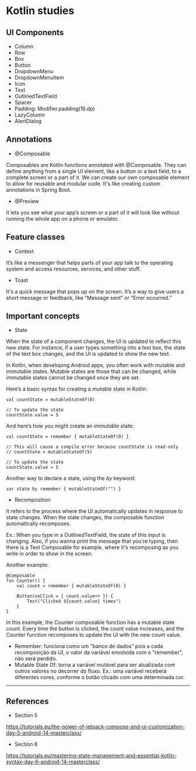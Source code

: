 # Kotlin studies

## UI Components

- Column
- Row
- Box
- Button
- DropdownMenu
- DropdownMenuItem
- Icon
- Text
- OutlinedTextField
- Spacer
- Padding: Modifier.padding(16.dp)
- LazyColumn
- AlertDialog

## Annotations

- @Composable

Composables are Kotlin functions annotated with @Composable. They can define anything from a single UI element, like a button or a text field, to a complete screen or a part of it.
We can create our own composable element to allow for reusable and modular code. It's like creating custom annotations in Spring Boot.

- @Preview

It lets you see what your app’s screen or a part of it will look like without running the whole app on a phone or emulator.

## Feature classes

- Context

It’s like a messenger that helps parts of your app talk to the operating system and access resources, services, and other stuff.

- Toast

It's a quick message that pops up on the screen. It’s a way to give users a short message or feedback, like “Message sent” or “Error occurred.”

## Important concepts

- State

When the state of a component changes, the UI is updated to reflect this new state.
For instance, if a user types something into a text box, the state of the text box changes, and the UI is updated to show the new text.

In Kotlin, when developing Android apps, you often work with mutable and immutable states. 
Mutable states are those that can be changed, while immutable states cannot be changed once they are set.

Here’s a basic syntax for creating a *mutable* state in Kotlin:

```
val countState = mutableStateOf(0)
 
// To update the state
countState.value = 5
```
 
And here’s how you might create an *immutable* state:

```
val countState = remember { mutableStateOf(0) }
 
// This will cause a compile error because countState is read-only
// countState = mutableStateOf(5)
 
// To update the state
countState.value = 5
```

Another way to declare a state, using the *by* keyword:

```
var state by remember { mutableStateOf("") }
```

- Recomposition

It refers to the process where the UI automatically updates in response to state changes.
When the state changes, the composable function automatically recomposes.

Ex.: When you type in a OutlinedTextField, the state of this input is changing. Also, if you wanna print the message that you're typing,
then there is a Text Composable for example, where it's recomposing as you write in order to show in the screen.

Another example:

```
@Composable
fun Counter() {
    val count = remember { mutableStateOf(0) }
 
    Button(onClick = { count.value++ }) {
        Text("Clicked ${count.value} times")
    }
}
```

In this example, the Counter composable function has a mutable state count. Every time the button is clicked, the count value increases, 
and the Counter function recomposes to update the UI with the new count value.

- Remember: funciona como um "banco de dados" pois a cada recomposição da UI, o valor da variável envolvida com o "remember", não será perdido.
- Mutable State Of: torna a variável mutável para ser atualizada com outros valores no decorrer do fluxo. Ex.: uma variável receberá diferentes cores,
conforme o botão clicado com uma determinada cor.

---

## References

- Section 5

https://tutorials.eu/the-power-of-jetpack-compose-and-ui-customization-day-5-android-14-masterclass/

- Section 6

https://tutorials.eu/mastering-state-management-and-essential-kotlin-syntax-day-6-android-14-masterclass/

